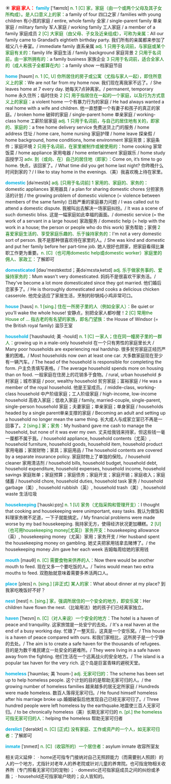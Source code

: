 ☀ <font color="red">**家庭 家人：**</font>
<font color="sky blue">**family**</font> ['fæmɪlɪ] 
<font color="rgb(227, 108, 9)">n. 1 [C] 家，家庭（由一个或两个父母及其子女所构成）。是人口意义上的家：</font>a family of four 四口之家 / families with young children 有小孩的家庭 / entire, whole family 全家 / single-parent family 单亲家庭 / military family 军人家庭 / working family 工人家庭 / a member of a family 家庭成员 <font color="rgb(227, 108, 9)">2 [C] 大家庭（由父母、子女及近亲组成），可称为亲属：</font>All our family came to Grandad’s eightieth birthday party. 我们所有的亲属都来参加了祖父八十寿宴。/ immediate family 直系亲属 <font color="rgb(227, 108, 9)">adj. 1 只用于名词前，与家庭或某个家庭有关的：</font>family life 家庭生活 / family background 家庭背景 <font color="rgb(227, 108, 9)">2 只用于名词前，由一家所拥有的：</font>a family business 家族企业 <font color="rgb(227, 108, 9)">3 只用于名词前，适合全家人的（成人和孩子全都算在内）：</font>a family show 一档家庭节目

<font color="sky blue">**home**</font> [həʊm] 
<font color="rgb(227, 108, 9)">n. 1 [C, U] 你所居住的房子或公寓（尤指与家人一起），即住所意义上的家：</font>We are not far from my home now. 我们现在离我家不远了。/ She leaves home at 7 every day. 她每天7点钟离家。/ permanent, temporary home 永久住所；临时住处 <font color="rgb(227, 108, 9)">2 [C] 用于指居住在一起的一个家庭，以及行为方式意义上的家庭：</font>a violent home 一个有暴力行为的家庭 / He had always wanted a real home with a wife and children. 他一直想要一个有妻子和孩子的真正的家庭。/ broken home 破碎的家庭 / single-parent home 单亲家庭 / working-class home 工薪阶层家庭 <font color="rgb(227, 108, 9)">adj. 1 只用于名词前，与自己的居住地有关的，即家的、家庭的：</font>a free home delivery service 免费送货上门的服务 / home address 住址 / home care, home nursing 家庭护理 / home leave 探亲假 / home background, home conditions, home environment 家庭背景；家庭条件；家庭环境 <font color="rgb(227, 108, 9)">2 只用于名词前，在家里被制作或被使用的：</font>home cooking 家常饭菜 / home appliance 家用电器 / home entertainment 家庭娱乐 / home study 函授学习 <font color="rgb(227, 108, 9)">adv. 到（或向、在）自己的居住地（即家）：</font>Come on, it’s time to go home. 快点，该回家了。/ What time did you get home last night? 你昨晚什么时间到家的？/ I like to stay home in the evenings.（美）我喜欢晚上待在家里。
           
<font color="sky blue">**domestic**</font> [dəˈmestɪk]
<font color="rgb(227, 108, 9)">adj. [只用于名词前] 1 家用的、家庭的、家务的：</font>domestic appliances 家用器具 / a plan for sharing domestic chores 分担家务活的计划 / the growing problem of domestic violence (= violence between members of the same family) 日趋严重的家庭暴力问题 / I was called out to attend a domestic dispute. 我被叫出去解决一场家庭纠纷。/ It was a scene of such domestic bliss. 这是一幅家庭如此幸福的画面。/ domestic service (= the work of a servant in a large house) 家政服务 / domestic help (= help with the work in a house; the person or people who do this work) 家务帮助；家佣 <font color="rgb(227, 108, 9)">2 喜爱家庭生活的、享受家庭乐趣的、乐于操持家务的：</font>I'm not a very domestic sort of person. 我不是那种很喜欢待在家里的人。/ She was kind and domestic and put her family before her part-time job. 她人很好也顾家，把家庭看得比兼职工作更为重要。<font color="rgb(227, 108, 9)">n. [C]（也可用domestic help或domestic worker）家庭里的佣人、家政工：</font>了解即可
           
<font color="sky blue">**domesticated**</font> [dəʊ'mestɪkeɪtɪd；美dəˈmɛstəˌketɪd]
<font color="rgb(227, 108, 9)">adj. 乐于做家务事的、爱操持家务的：</font>Mum wasn't very domesticated. 妈妈不是很喜欢干家务活。/ They've become a lot more domesticated since they got married. 他们婚后恋家多了。/ He is thoroughly domesticated and cooks a delicious chicken casserole. 他完全适应了家居生活，烹制的砂锅炖小鸡非常可口。

<font color="sky blue">**house**</font> [haʊs] 
<font color="rgb(227, 108, 9)">n. 1 [sing.] 住在一所房子里的人（例如全家人）：</font>Be quiet or you’ll wake the whole house! 安静点，别把全家人都吵醒！<font color="rgb(227, 108, 9)">2 [C] 常用the House of ... 指古老的有名望的家族，即名门望族：</font>the House of Windsor (= the British royal family) 温莎王室
           
<font color="sky blue">**household**</font> [ˈhaʊshəʊld; 美 -hoʊld]
<font color="rgb(227, 108, 9)">n. 1 [C] 一家人；住在同一幢房子里的一群人：</font>growing up in a male-only household 在一个只有男性的家庭里长大 / Many poor households are experiencing real hardship. 很多贫穷家庭正经历严重的困难。/ Most households now own at least one car. 大多数家庭现在至少有一辆汽车。/ The head of the household is responsible for completing the form. 户主负责填写表格。/ The average household spends more on housing than on food. 一般家庭在住房上的花销多于食物。/ rural, urban household 乡村家庭；城市家庭 / poor, wealthy household 贫穷家庭；富裕家庭 / He was a member of the royal household. 他是王室成员。/ middle-class, working-class household 中产阶级家庭；工人阶级家庭 / high-income, low-income household 高收入家庭；低收入家庭 / family, married-couple, single-parent, single-person household 家庭；夫妻家庭；单亲家庭；单身家庭 / households headed by a single parent单亲支撑的家庭 / Becoming an adult and setting up a household no longer mean the same thing. 长大成人与成家立室已不再是一回事了。<font color="rgb(227, 108, 9)">2 [sing.] 家；家务：</font>My husband gave me cash to manage the household, but none of it was ever my own. 丈夫给我钱来持家，但这些钱一毫一厘都不属于我。/ household appliance, household contents（尤英）, household furniture, household goods, household item, household product 家用电器；家居财物；家具；家庭用品 / The household contents are covered by a separate insurance policy. 家庭财物上了单独的保险。/ household cleaner 家用清洁剂 / household bills, household budget, household debt, household expenditure, household expenses, household income, household savings 家庭账单；家庭预算；家庭债务；家庭开支；家庭开销；家庭收入；家庭储蓄 / household chore, household duties, household task 家务 / household garbage（美）, household rubbish（英）, household trash（美）, household waste 生活垃圾
           
<font color="sky blue">**housekeeping**</font> [ˈhaʊski:pɪŋ]
<font color="rgb(227, 108, 9)">n. 1 [U] 家务（尤指采购和管理开支）：</font>I thought that cooking and housekeeping were unimportant, easy tasks. 我认为做饭和料理家务微不足道，一下子就能搞定。/ My financial problems were made worse by my bad housekeeping. 我持家无方，使得经济状况更加糟糕。<font color="rgb(227, 108, 9)">2 [U]（也可用housekeeping money[尤英]）家务开支：</font>housekeeping allowance（英）, housekeeping money（尤英）家用；家务开支 / Her husband spent the housekeeping money on gambling. 她丈夫把家用钱拿去赌博了。/ the housekeeping money Jim gave her each week 吉姆每周给她的家用钱

<font color="sky blue">**mouth**</font> [maʊθ] 
<font color="rgb(227, 108, 9)">n. [C] 需要食物来供养的人：</font>Now there would be another mouth to feed. 现在又多一个要吃饭的人。/ Twins would mean two extra mouths to feed. 双胞胎就意味着需要多养活两口人。

<font color="sky blue">**place**</font> [pleɪs] 
<font color="rgb(227, 108, 9)">n. [sing.] [非正式] 某人的家：</font>What about dinner at my place? 到我家吃晚饭好不好？

<font color="sky blue">**nest**</font> [nest] 
<font color="rgb(227, 108, 9)">n. [sing.] 家，强调所居住的一个安全的地方，即安乐窝：</font>Her children have flown the nest.（比喻用法）她的孩子们已经离家独立。
           
<font color="sky blue">**haven**</font> [ˈheɪvn]
<font color="rgb(227, 108, 9)">n. [C]（对人来说）一个安全的地方：</font>The hotel is a haven of peace and tranquility. 这家旅馆是一处安宁的去处。/ It's a real haven at the end of a busy working day. 忙碌了一整天后，这真是一个安乐窝。/ This house is a haven of peace compared with ours. 和我们家相比，这所房子是一个宁静的去处。/ The aim is to create a safe haven for the thousands of refugees. 目的是为数千难民建立一处安全的避难所。/ They were living in a safe haven away from the fighting. 他们生活在一个远离战火的安全地方。/ The island is a popular tax haven for the very rich. 这个岛是巨富青睐的避税天堂。
           
<font color="sky blue">**homeless**</font> [ˈhəʊmləs; 美 ˈhoʊm-]
<font color="rgb(227, 108, 9)">adj. 无家可归的：</font>The scheme has been set up to help homeless people. 这个计划的目的是帮助无家可归的人。/ the growing number of homeless families 越来越多的居无定所家庭 / Hundreds were made homeless. 数百人落得无家可归。/ He found himself homeless after his marriage broke up.婚姻破裂后他发现自己已经无家可归了。/ Three hundred people were left homeless by the earthquake.地震使三百人无家可归。/ to be chronically homeless（美）长期无家可归的 <font color="rgb(227, 108, 9)">n. [pl.] the homeless 可指无家可归的人：</font>helping the homeless 帮助无家可归者
                      
<font color="sky blue">**derelict**</font> [ˈderəlɪkt]
<font color="rgb(227, 108, 9)">n. [C] [正式] 没有家庭、工作或资产的一个人，如无家可归者：</font>了解即可

<font color="sky blue">**inmate**</font> [ˈɪnmeɪt]
<font color="rgb(227, 108, 9)">n. [C]（收容所的）一个居住者：</font>asylum inmate 收容所室友

相关词义延伸：
· home还可指专门接纳对自己无照顾能力（而需要别人照顾）的人的一个地方，尤指针对老年人的养老院或针对儿童的养育院。也可指宠物相关收养所（专门照看无家可归的宠物）；
· domestic还可指家庭成员之间的纠纷或矛盾；
· household还可指家喻户晓的；众人皆知的。